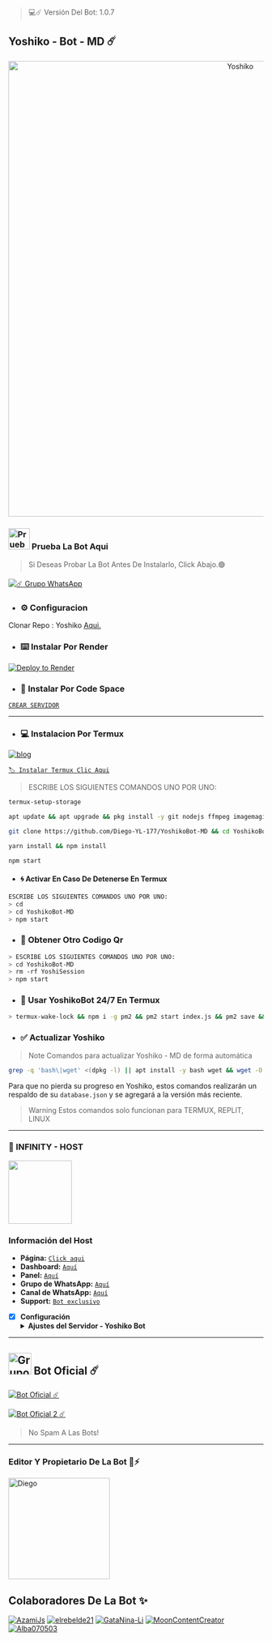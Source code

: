 > 💻☄️ Versión Del Bot: 1.0.7

## Yoshiko - Bot - MD ☄️
<p align="center">
<img src= "https://telegra.ph/file/d5be16af7f954c52f00b1.jpg" alt="Yoshiko" width="900"/>
</p>


### <img src="https://i.pinimg.com/originals/19/80/6e/19806e91932e6054965fc83b85241270.gif" alt="Prueba La Bot Aqui" width="42" height="42"> Prueba La Bot Aqui

> Si Deseas Probar La Bot Antes De Instalarlo, Click Abajo.🟢

<a href="https://chat.whatsapp.com/Eaa9JFA53ps7WHMv2VHbO9"><img alt="☄️ Grupo WhatsApp" src="https://img.shields.io/badge/Grupo-Yoshiko-FF00FF?style=for-the-badge&logo=whatsapp&logoColor=white"/></a>


- ### ⚙️ Configuracion
 Clonar Repo : Yoshiko [Aqui.](https://github.com/Diego-YL-177/YoshikoBot-MD/fork)



- ###  ⌨️ Instalar Por Render

[![Deploy to Render](https://render.com/images/deploy-to-render-button.svg)](https://dashboard.render.com/blueprint/new?repo=https%3A%2F%2Fgithub.com%2Diego-YL-177%YoshikoBot-MD) 

- ### 📱 Instalar Por Code Space

[`CREAR SERVIDOR`](https://github.com/codespaces/new?skip_quickstart=true&machine=basicLinux32gb&repo=738341999&ref=master&geo=UsEast)
***

- ### 💻 Instalacion Por Termux

[![blog](https://img.shields.io/badge/Instalacion-Yoshiko-FFFF00?style=for-the-badge&logo=youtube&logoColor=white)
](https://youtu.be/9-v4XwMTJYE?si=STdO2GwZR1GAmXfA)

[`🏷 Instalar Termux Clic Aqui`](https://www.mediafire.com/file/3hsvi3xkpq3a64o/termux_118.apk/file)

> ESCRIBE LOS SIGUIENTES COMANDOS UNO POR UNO:

```bash
termux-setup-storage
```
```bash
apt update && apt upgrade && pkg install -y git nodejs ffmpeg imagemagick yarn
```
```bash
git clone https://github.com/Diego-YL-177/YoshikoBot-MD && cd YoshikoBot-MD
```
```bash
yarn install && npm install
```
```bash
npm start
```

- #### 🌀 Activar En Caso De Detenerse En Termux
```bash
ESCRIBE LOS SIGUIENTES COMANDOS UNO POR UNO:
> cd 
> cd YoshikoBot-MD
> npm start
```

- ### 🌻 Obtener Otro Codigo Qr 
```bash
> ESCRIBE LOS SIGUIENTES COMANDOS UNO POR UNO:
> cd YoshikoBot-MD
> rm -rf YoshiSession
> npm start
```

- ### 🚀 Usar YoshikoBot 24/7 En Termux 
```bash
> termux-wake-lock && npm i -g pm2 && pm2 start index.js && pm2 save && pm2 logs 
``` 
- ### ✅️ Actualizar Yoshiko 
> Note Comandos para actualizar Yoshiko - MD de forma automática
```bash
grep -q 'bash\|wget' <(dpkg -l) || apt install -y bash wget && wget -O - https://raw.githubusercontent.com/Diego-YL-177/YoshikoBot-MD/master/update.sh | bash
```
Para que no pierda su progreso en Yoshiko, estos comandos realizarán un respaldo de su `database.json` y se agregará a la versión más reciente.

> Warning Estos comandos solo funcionan para TERMUX, REPLIT, LINUX

***


### 🚩 INFINITY - HOST
<a href="https://dashboard.infinitywa.xyz"><img src="https://qu.ax/TPhh.jpg" height="125px"></a>
### Información del Host

- **Página:** [`Click aqui`](https://dashboard.infinitywa.xyz)
- **Dashboard:** [`Aquí`](https://dashboard.infinitywa.xyz)
- **Panel:** [`Aquí`](https://live.panel-infinitywa.store)
- **Grupo de WhatsApp:** [`Aquí`](https://chat.whatsapp.com/GQ82mPnSYnm0XL2hLPk7FV)
- **Canal de WhatsApp:** [`Aquí`](https://whatsapp.com/channel/0029Va4QjH7DeON0ePwzjS1A)
- **Support:** [`Bot exclusivo`](https://wa.me/message/FETBF7YBO37CG1)

- [x] **Configuración** <details><summary>**Ajustes del Servidor - Yoshiko Bot**</summary><img src="https://telegra.ph/file/663a591855de5bd01b7ae.jpg"></details>

***

## <img src="https://static.wikia.nocookie.net/nyancat/images/d/d3/Nyan-cat.gif/revision/latest/scale-to-width-down/400?cb=20131231222500&path-prefix=es" alt="Grupo" width="45" height="43"> Bot Oficial ☄️

<a href="https://wa.me/50232432639?text=!menu"><img alt="Bot Oficial ☄️" src="https://img.shields.io/badge/Bot - Oficial-00FFFF?style=for-the-badge&logo=whatsapp&logoColor=white"/></a>

<a href="https://wa.me/50250969900?text=!menu"><img alt="Bot Oficial 2 ☄️" src="https://img.shields.io/badge/Bot - Oficial 2-00FFFF?style=for-the-badge&logo=whatsapp&logoColor=white"/></a>


> No Spam A Las Bots!
---------

### Editor Y Propietario De La Bot 🌹⚡️
<a
href="https://github.com/Diego-YL-177"><img src="https://github.com/Diego-YL-177.png" width="200" height="200" alt="Diego"/></a>

## Colaboradores De La Bot ✨️     
[![AzamiJs](https://github.com/AzamiJs.png?size=100)](https://github.com/AzamiJs) [![elrebelde21](https://github.com/elrebelde21.png?size=100)](https://github.com/elrebelde21) [![GataNina-Li](https://github.com/GataNina-Li.png?size=100)](https://github.com/GataNina-Li) [![MoonContentCreator](https://github.com/MoonContentCreator.png?size=100)](https://github.com/MoonContentCreator) [![Alba070503](https://github.com/Alba070503.png?size=100)](https://github.com/Alba070503)